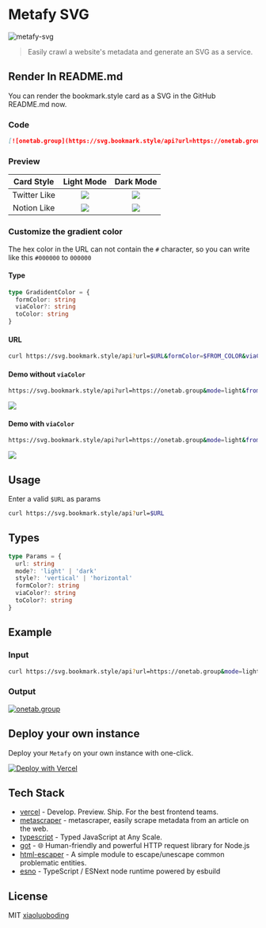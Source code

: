 # Metafy SVG

![metafy-svg](https://vercelbadge.vercel.app/api/xiaoluoboding/metafy-svg)

> Easily crawl a website's metadata and generate an SVG as a service.

## Render In README.md

You can render the bookmark.style card as a SVG in the GitHub README.md now.

### Code

```markdown
[![onetab.group](https://svg.bookmark.style/api?url=https://onetab.group&mode=light)](https://onetab.group)
```

### Preview

|  Card Style  |                                          Light Mode                                          |                                          Dark Mode                                          |
| :----------: | :------------------------------------------------------------------------------------------: | :-----------------------------------------------------------------------------------------: |
| Twitter Like |          ![](https://svg.bookmark.style/api?url=https://bookmark.style&mode=light)           |          ![](https://svg.bookmark.style/api?url=https://bookmark.style&mode=dark)           |
| Notion Like  | ![](https://svg.bookmark.style/api?url=https://tech-stack.tools&mode=light&style=horizontal) | ![](https://svg.bookmark.style/api?url=https://tech-stack.tools&mode=dark&style=horizontal) |

### Customize the gradient color

The hex color in the URL can not contain the `#` character, so you can write like this `#000000` to `000000`

#### Type

```ts
type GradidentColor = {
  formColor: string
  viaColor?: string
  toColor: string
}
```

#### URL

```bash
curl https://svg.bookmark.style/api?url=$URL&formColor=$FROM_COLOR&viaColor=$VIA_COLOR&toColor=$TO_COLOR
```

#### Demo without `viaColor`

```bash
https://svg.bookmark.style/api?url=https://onetab.group&mode=light&fromColor=fa4&toColor=a4f
```

![](https://svg.bookmark.style/api?url=https://onetab.group&mode=light&fromColor=fa4&toColor=a4f&style=horizontal)

#### Demo with `viaColor`

```bash
https://svg.bookmark.style/api?url=https://onetab.group&mode=light&fromColor=fa4&viaColor=4af&toColor=a4f
```

![](https://svg.bookmark.style/api?url=https://onetab.group&mode=light&fromColor=fa4&viaColor=4af&toColor=a4f&style=horizontal)

## Usage

Enter a valid `$URL` as params

```bash
curl https://svg.bookmark.style/api?url=$URL
```

## Types

```ts
type Params = {
  url: string
  mode?: 'light' | 'dark'
  style?: 'vertical' | 'horizontal'
  formColor?: string
  viaColor?: string
  toColor?: string
}
```

## Example

### Input

```bash
curl https://svg.bookmark.style/api?url=https://onetab.group&mode=light
```

### Output

[![onetab.group](https://svg.bookmark.style/api?url=https://onetab.group&mode=light)](https://onetab.group)

## Deploy your own instance

Deploy your `Metafy` on your own instance with one-click.

[![Deploy with Vercel](https://vercel.com/button)](https://vercel.com/new/clone?repository-url=https%3A%2F%2Fgithub.com%2Fxiaoluoboding%2Fmetafy-svg)

## Tech Stack

- [vercel](https://vercel.com/) - Develop. Preview. Ship. For the best frontend teams.
- [metascraper](https://metascraper.js.org/) - metascraper, easily scrape metadata from an article on the web.
- [typescript](https://www.typescriptlang.org/) - Typed JavaScript at Any Scale.
- [got](https://github.com/sindresorhus/got) - 🌐 Human-friendly and powerful HTTP request library for Node.js
- [html-escaper](https://github.com/WebReflection/html-escaper) - A simple module to escape/unescape common problematic entities.
- [esno](https://github.com/antfu/esno) - TypeScript / ESNext node runtime powered by esbuild

## License

MIT [xiaoluoboding](https://github.com/xiaoluoboding)
